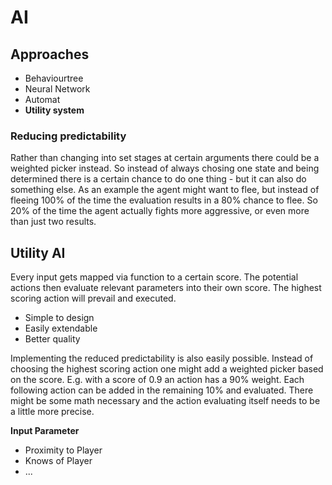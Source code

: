 # AI

## Approaches

- Behaviourtree
- Neural Network
- Automat
- **Utility system**

### Reducing predictability

Rather than changing into set stages at certain arguments there could be a weighted picker instead. So instead of always chosing one state and being determined there is a certain chance to do one thing - but it can also do something else. As an example the agent might want to flee, but instead of fleeing 100% of the time the evaluation results in a 80% chance to flee. So 20% of the time the agent actually fights more aggressive, or even more than just two results.

## Utility AI

Every input gets mapped via function to a certain score. The potential actions then evaluate relevant parameters into their own score. The highest scoring action will prevail and executed.

- Simple to design
- Easily extendable
- Better quality

Implementing the reduced predictability is also easily possible. Instead of choosing the highest scoring action one might add a weighted picker based on the score. E.g. with a score of 0.9 an action has a 90% weight. Each following action can be added in the remaining 10% and evaluated. There might be some math necessary and the action evaluating itself needs to be a little more precise.

**Input Parameter**

- Proximity to Player
- Knows of Player
- ...